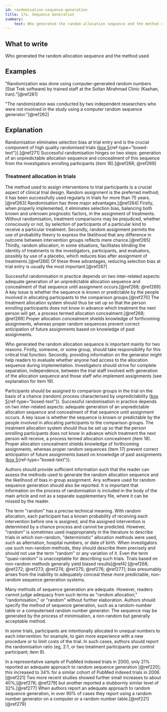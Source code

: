 ```yaml
---
id: randomisation-sequence-generation
title: 17a. Sequence Generation
summary:
    text: Who generated the random allocation sequence and the method used.
---
```


## What to write

Who generated the random allocation sequence and the method used

## Examples

"Randomization was done using computer-generated random numbers (Stat
Trek software) by trained staff at the Soltan Mirahmad Clinic (Kashan,
Iran)."[@ref261]

"The randomization was conducted by two independent researchers who were
not involved in the study using a computer random sequence
generator."[@ref262]

## Explanation

Randomisation eliminates selection bias at trial entry and is the
crucial component of high quality randomised trials ([box
5](#box5){ref-type="boxed-text"}).[@ref271] Successful randomisation
hinges on two steps: generation of an unpredictable allocation sequence
and concealment of this sequence from the investigators enrolling
participants (item 18).[@ref268; @ref269]

### Treatment allocation in trials

The method used to assign interventions to trial participants is a
crucial aspect of clinical trial design. Random assignment is the
preferred method; it has been successfully used regularly in trials for
more than 75 years.[@ref263] Randomisation has three major
advantages.[@ref264] Firstly, when properly implemented, it eliminates
selection bias, balancing both known and unknown prognostic factors, in
the assignment of treatments. Without randomisation, treatment
comparisons may be prejudiced, whether consciously or not, by selection
of participants of a particular kind to receive a particular treatment.
Secondly, random assignment permits the use of probability theory to
express the likelihood that any difference in outcome between
intervention groups reflects mere chance.[@ref265] Thirdly, random
allocation, in some situations, facilitates blinding the identity of
treatments to the investigators, participants, and evaluators, possibly
by use of a placebo, which reduces bias after assignment of
treatments.[@ref266] Of these three advantages, reducing selection bias
at trial entry is usually the most important.[@ref267]

Successful randomisation in practice depends on two inter-related
aspects: adequate generation of an unpredictable allocation sequence and
concealment of that sequence until assignment occurs.[@ref268; @ref269]
A key issue is whether the sequence is known or predictable by the
people involved in allocating participants to the comparison
groups.[@ref270] The treatment allocation system should thus be set up
so that the person enrolling participants does not know in advance which
treatment the next person will get, a process termed allocation
concealment.[@ref268; @ref269] Proper allocation concealment shields
knowledge of forthcoming assignments, whereas proper random sequences
prevent correct anticipation of future assignments based on knowledge of
past assignments.

Who generated the random allocation sequence is important mainly for two
reasons. Firstly, someone, or some group, should take responsibility for
this critical trial function. Secondly, providing information on the
generator might help readers to evaluate whether anyone had access to
the allocation sequence during implementation. Investigators should
strive for complete separation, independence, between the trial staff
involved with generation of the allocation sequence and those staff who
implement assignments (see explanation for item 19).

Participants should be assigned to comparison groups in the trial on the
basis of a chance (random) process characterised by unpredictability
([box 5](#box5){ref-type="boxed-text"}). Successful randomisation in
practice depends on two inter-related aspects: adequate generation of an
unpredictable allocation sequence and concealment of that sequence until
assignment occurs. A key issue is whether the sequence is known or
predictable by the people involved in allocating participants to the
comparison groups. The treatment allocation system should thus be set up
so that the person enrolling participants does not know in advance which
treatment the next person will receive, a process termed allocation
concealment (item 18). Proper allocation concealment shields knowledge
of forthcoming assignments, whereas proper random sequences (item 17)
prevent correct anticipation of future assignments based on knowledge of
past assignments ([box 5](#box5){ref-type="boxed-text"}).

Authors should provide sufficient information such that the reader can
assess the methods used to generate the random allocation sequence and
the likelihood of bias in group assignment. Any software used for random
sequence generation should also be reported. It is important that
information on the process of randomisation is included in the body of
the main article and not as a separate supplementary file, where it can
be missed by the reader.

The term "random" has a precise technical meaning. With random
allocation, each participant has a known probability of receiving each
intervention before one is assigned, and the assigned intervention is
determined by a chance process and cannot be predicted. However,
"random" is sometimes used inappropriately in the literature to describe
trials in which non-random, "deterministic" allocation methods were
used, such as alternation, hospital numbers, or date of birth. When
investigators use such non-random methods, they should describe them
precisely and should not use the term "random" or any variation of it.
Even the term "quasi-random" is unacceptable for describing such trials.
Trials based on non-random methods generally yield biased results[@ref4]
[@ref268; @ref272; @ref273; @ref274; @ref275; @ref276; @ref277];
bias presumably arises from the inability to adequately conceal these
more predictable, non-random sequence generation systems.

Many methods of sequence generation are adequate. However, readers
cannot judge adequacy from such terms as "random allocation,"
"randomisation," or "random" without further elaboration. Authors should
specify the method of sequence generation, such as a random-number table
or a computerised random number generator. The sequence may be generated
by the process of minimisation, a non-random but generally acceptable
method.

In some trials, participants are intentionally allocated in unequal
numbers to each intervention: for example, to gain more experience with
a new procedure or to limit costs of the trial. In such cases, authors
should report the randomisation ratio (eg, 2:1, or two treatment
participants per control participant; item 9).

In a representative sample of PubMed indexed trials in 2000, only 21%
reported an adequate approach to random sequence generation [@ref220];
this increased to 34% for a similar cohort of PubMed indexed trials in
2006.[@ref221] Two more recent studies showed further small increases to
about 40%,[@ref278; @ref279] but another reported a stubbornly similar
level of 32%.[@ref277] When authors report an adequate approach to
random sequence generation, in over 90% of cases they report using a
random number generator on a computer or a random number table.[@ref221]
[@ref279]